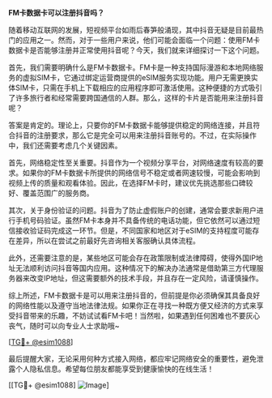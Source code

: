 **FM卡数据卡可以注册抖音吗？**

随着移动互联网的发展，短视频平台如雨后春笋般涌现，其中抖音无疑是目前最热门的应用之一。然而，对于一些用户来说，他们可能会面临一个问题：使用FM卡数据卡是否能够注册并正常使用抖音呢？今天，我们就来详细探讨一下这个问题。

首先，我们需要明确什么是FM卡数据卡。FM卡是一种支持国际漫游和本地网络服务的虚拟SIM卡，它通过绑定运营商提供的eSIM服务实现功能。用户无需更换实体SIM卡，只需在手机上下载相应的应用程序即可激活使用。这种便捷的方式吸引了许多旅行者和经常需要跨国通信的人群。那么，这样的卡片是否能用来注册抖音呢？

答案是肯定的。理论上，只要你的FM卡数据卡能够提供稳定的网络连接，并且符合抖音的注册要求，那么它是完全可以用来注册抖音账号的。不过，在实际操作中，我们还需要考虑几个关键因素。

首先，网络稳定性至关重要。抖音作为一个视频分享平台，对网络速度有较高的要求。如果你的FM卡数据卡所提供的网络信号不稳定或者网速较慢，可能会影响到视频上传的质量和观看体验。因此，在选择FM卡时，建议优先挑选那些口碑较好、覆盖范围广的服务商。

其次，关于身份验证的问题。抖音为了防止虚假账户的创建，通常会要求新用户进行手机号码验证。虽然FM卡本身并不具备传统的电话功能，但它依然可以通过短信接收验证码完成这一环节。但是，不同国家和地区对于eSIM的支持程度可能存在差异，所以在尝试之前最好先咨询相关客服确认具体流程。

此外，还需要注意的是，某些地区可能会存在政策限制或法律障碍，使得外国IP地址无法顺利访问抖音等国内应用。这种情况下的解决办法通常是借助第三方代理服务器来改变IP地址，但这需要额外的技术手段，并且存在一定风险，请谨慎操作。

综上所述，FM卡数据卡是可以用来注册抖音的，但前提是你必须确保其具备良好的网络性能以及遵守当地法律法规。如果你正在寻找一种既方便又经济的方式来享受抖音带来的乐趣，不妨试试看FM卡吧！当然啦，如果遇到任何困难也不要灰心丧气，随时可以向专业人士求助哦~

[[TG💪+ @esim1088](https://t.me/s/esim1088)]

最后提醒大家，无论采用何种方式接入网络，都应牢记网络安全的重要性，避免泄露个人隐私信息。希望每位朋友都能享受到健康愉快的在线生活！

[[TG💪+ @esim1088] ![Image](https://i.postimg.cc/4NQfJmqS/Snipaste-2025-05-13-00-14-12.png)]